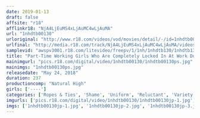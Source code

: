 ```yaml
---
date: 2019-01-13
draft: false
affsite: "r18"
afflinkr18: "NjA4LjEuMS4xLjAuMC4wLjAuMA"
url: "1nhdtb00130"
urloriginal: "http://www.r18.com/videos/vod/movies/detail/-/id=1nhdtb00130"
urlfinal: "http://media.r18.com/track/NjA4LjEuMS4xLjAuMC4wLjAuMA/videos/vod/movies/detail/-/id=1nhdtb00130"
samplevid: "awspv3001.r18.com/litevideo/freepv/1/1nh/1nhdtb130/1nhdtb130_dmb_w.mp4"
title: "Part-Time Working Girls Who Are Completely Locked In At Work During Business Hours And Exposed And Shamed In Orgasmic Ecstasy"
mainimgurl: "pics.r18.com/digital/video/1nhdtb00130/1nhdtb00130ps.jpg"
mainimgs: "1nhdtb00130ps.jpg"
releasedate: "May 24, 2018"
duration: 237
productioncomp: "Natural High"
girls: ['----']
categories: ['Ropes & Ties', 'Shame', 'Uniform', 'Reluctant', 'Variety', 'Facial', 'Hi-Def']
imgurls: ['pics.r18.com/digital/video/1nhdtb00130/1nhdtb00130jp-1.jpg', 'pics.r18.com/digital/video/1nhdtb00130/1nhdtb00130jp-2.jpg', 'pics.r18.com/digital/video/1nhdtb00130/1nhdtb00130jp-3.jpg', 'pics.r18.com/digital/video/1nhdtb00130/1nhdtb00130jp-4.jpg', 'pics.r18.com/digital/video/1nhdtb00130/1nhdtb00130jp-5.jpg', 'pics.r18.com/digital/video/1nhdtb00130/1nhdtb00130jp-6.jpg', 'pics.r18.com/digital/video/1nhdtb00130/1nhdtb00130jp-7.jpg', 'pics.r18.com/digital/video/1nhdtb00130/1nhdtb00130jp-8.jpg', 'pics.r18.com/digital/video/1nhdtb00130/1nhdtb00130jp-9.jpg', 'pics.r18.com/digital/video/1nhdtb00130/1nhdtb00130jp-10.jpg', 'pics.r18.com/digital/video/1nhdtb00130/1nhdtb00130jp-11.jpg', 'pics.r18.com/digital/video/1nhdtb00130/1nhdtb00130jp-12.jpg', 'pics.r18.com/digital/video/1nhdtb00130/1nhdtb00130jp-13.jpg', 'pics.r18.com/digital/video/1nhdtb00130/1nhdtb00130jp-14.jpg', 'pics.r18.com/digital/video/1nhdtb00130/1nhdtb00130jp-15.jpg', 'pics.r18.com/digital/video/1nhdtb00130/1nhdtb00130jp-16.jpg', 'pics.r18.com/digital/video/1nhdtb00130/1nhdtb00130jp-17.jpg', 'pics.r18.com/digital/video/1nhdtb00130/1nhdtb00130jp-18.jpg', 'pics.r18.com/digital/video/1nhdtb00130/1nhdtb00130jp-19.jpg', 'pics.r18.com/digital/video/1nhdtb00130/1nhdtb00130jp-20.jpg']
imgs: ['1nhdtb00130jp-1.jpg', '1nhdtb00130jp-2.jpg', '1nhdtb00130jp-3.jpg', '1nhdtb00130jp-4.jpg', '1nhdtb00130jp-5.jpg', '1nhdtb00130jp-6.jpg', '1nhdtb00130jp-7.jpg', '1nhdtb00130jp-8.jpg', '1nhdtb00130jp-9.jpg', '1nhdtb00130jp-10.jpg', '1nhdtb00130jp-11.jpg', '1nhdtb00130jp-12.jpg', '1nhdtb00130jp-13.jpg', '1nhdtb00130jp-14.jpg', '1nhdtb00130jp-15.jpg', '1nhdtb00130jp-16.jpg', '1nhdtb00130jp-17.jpg', '1nhdtb00130jp-18.jpg', '1nhdtb00130jp-19.jpg', '1nhdtb00130jp-20.jpg']
---
```

